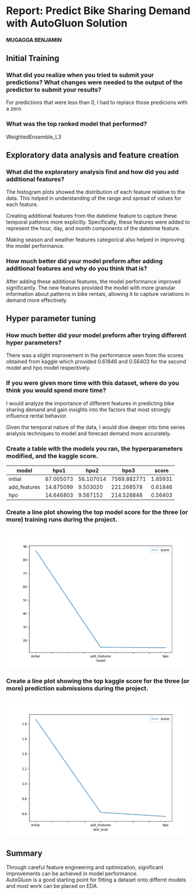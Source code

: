 # Report: Predict Bike Sharing Demand with AutoGluon Solution
#### MUGAGGA BENJAMIN

## Initial Training
### What did you realize when you tried to submit your predictions? What changes were needed to the output of the predictor to submit your results?
For predictions that were less than 0, I had to replace those predicions with a zero

### What was the top ranked model that performed?
WeightedEnsemble_L3

## Exploratory data analysis and feature creation
### What did the exploratory analysis find and how did you add additional features?
The histogram plots showed the distribution of each feature relative to the data. This helped in understanding of the range and spread of values for each feature.

Creating additional features from the datetime feature to capture these temporal patterns more explicitly. Specifically, these features were added to represent the hour, day, and month components of the datetime feature.

Making season and weather features categorical also helped in improving the model performance.

### How much better did your model preform after adding additional features and why do you think that is?
After adding these additional features, the model performance improved significantly. The new features provided the model with more granular information about patterns in bike rentals, allowing it to capture variations in demand more effectively. 

## Hyper parameter tuning
### How much better did your model preform after trying different hyper parameters?
There was a slight improvement in the performance seen from the scores obtained from kaggle which provided 0.61846 and 0.56403 for the second model and hpo model respectively.

### If you were given more time with this dataset, where do you think you would spend more time?
I would analyze the importance of different features in predicting bike sharing demand and gain insights into the factors that most strongly influence rental behavior.

Given the temporal nature of the data, I would dive deeper into time series analysis techniques to model and forecast demand more accurately. 

### Create a table with the models you ran, the hyperparameters modified, and the kaggle score.
|model|hpo1|hpo2|hpo3|score|
|--|--|--|--|--|
|initial|87.005073|56.107014|7569.882771|1.85931|
|add_features|14.875099|9.503020|221.268578|0.61846|
|hpo|14.646803|9.567152|214.528848|0.56403|

### Create a line plot showing the top model score for the three (or more) training runs during the project.

![model_train_score.png](img/model_train_score.png)

### Create a line plot showing the top kaggle score for the three (or more) prediction submissions during the project.

![model_test_score.png](img/model_test_score.png)

## Summary
Through careful feature engineering and optimization, significant improvements can be achieved in model performance. \
AutoGluon is a good starting point for fitting a dataset onto differnt models and most work can be placed on EDA.